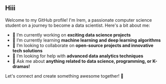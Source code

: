 ## Hiii

Welcome to my GitHub profile! I'm Irem, a passionate computer science student on a journey to become a data scientist. Here's a bit about me:

- 🔭 I’m currently working on **exciting data science projects**
- 🌱 I’m currently learning **machine learning and deep learning algorithms**
- 👯 I’m looking to collaborate on **open-source projects and innovative tech solutions**
- 🤔 I’m looking for help with **advanced data analytics techniques**
- 💬 Ask me about **anything related to data science, programming, or K-dramas!**

Let's connect and create something awesome together! 🚀
